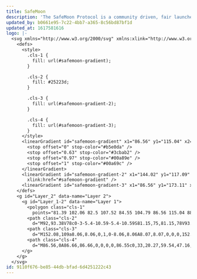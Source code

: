 ```yaml
---
title: SafeMoon
description: 'The SafeMoon Protocol is a community driven, fair launched DeFi Token. Three simple functions occur during each trade: Reflection, LP Acquisition, & Burn.'
updated_by: b0661e95-7c22-4bb7-a365-8c56bd87bf1d
updated_at: 1617581616
logo: |-
  <svg xmlns="http://www.w3.org/2000/svg" xmlns:xlink="http://www.w3.org/1999/xlink" viewBox="0 0 173.11 173.11">
    <defs>
      <style>
        .cls-1 {
          fill: url(#safemoon-gradient);
        }

        .cls-2 {
          fill: #25223d;
        }

        .cls-3 {
          fill: url(#safemoon-gradient-2);
        }

        .cls-4 {
          fill: url(#safemoon-gradient-3);
        }
      </style>
      <linearGradient id="safemoon-gradient" x1="86.56" y1="115.04" x2="86.56" y2="102.06" gradientUnits="userSpaceOnUse">
        <stop offset="0" stop-color="#b5e0da" />
        <stop offset="0.63" stop-color="#3cbab2" />
        <stop offset="0.97" stop-color="#00a89e" />
        <stop offset="1" stop-color="#00a69c" />
      </linearGradient>
      <linearGradient id="safemoon-gradient-2" x1="144.02" y1="117.09" x2="144.02" y2="100.97"
        xlink:href="#safemoon-gradient" />
      <linearGradient id="safemoon-gradient-3" x1="86.56" y1="173.11" x2="86.56" y2="0" xlink:href="#safemoon-gradient" />
    </defs>
    <g id="Layer_2" data-name="Layer 2">
      <g id="Layer_1-2" data-name="Layer 1">
        <polygon class="cls-1"
          points="81.39 102.06 82.5 107.52 84.55 104.79 86.56 115.04 88.56 104.79 90.61 107.52 91.72 102.06 81.39 102.06" />
        <path class="cls-2"
          d="M92,93.38V78c0-3-5.4-10.59-5.4-10.59S81.15,75,81.15,78V93.38a17.58,17.58,0,0,0-8.81,6.41h28.43A17.58,17.58,0,0,0,92,93.38Z" />
        <path class="cls-3"
          d="M152.08,109a8.06,8.06,0,1,0-8.06,8.06A8.07,8.07,0,0,0,152.08,109Zm-12.78,0a4.72,4.72,0,1,1,4.72,4.71A4.73,4.73,0,0,1,139.3,109Z" />
        <path class="cls-4"
          d="M86.56,0A86.66,86.66,0,0,0,0,86.55c0,33,20.27,59.54,47.16,61.77,16.36,1.35,32.18-4.48,42.6-9.62a65.32,65.32,0,0,0,17.16-10.39l1.12-.93h0c.84-.73,1.62-1.43,2.37-2.14,9.76-9.25,21.39-25.89,21.39-52.66V69.63L86.93,38.85,42.05,69.63v2.94c0,26.77,11.63,43.41,21.39,52.66,1.14,1.08,2.34,2.14,3.58,3.16,4.1-1.48,8.18-3,12.17-4.77C69,117,54.23,102.69,53.25,75.47L86.93,52.36,120.6,75.47c-.79,22-10.69,35.51-19.35,43.14l-1.08.83c-.26.2-26.25,19.92-52.09,17.77-16.15-1.34-29.25-14.47-34.47-32.76A9.21,9.21,0,0,0,11.18,88.2c0-.55,0-1.09,0-1.65a74.83,74.83,0,0,1,6.58-30.74,22.19,22.19,0,0,0,8.32,1.64A21.89,21.89,0,0,0,45.36,25.28c-.25-.46-.52-.89-.79-1.33a75.3,75.3,0,0,1,105.35,21.8,15.69,15.69,0,0,0,10.14,27.67c.24,0,.49,0,.73,0A75.27,75.27,0,0,1,162,86.55c0,39.1-31.11,70-75.6,75.43C50.82,166.35,28,151.58,28,151.58c13.31,14.69,31.92,21.53,58.57,21.53A86.56,86.56,0,0,0,86.56,0ZM14,98.2a5.79,5.79,0,0,1-1.33,2.62A66.54,66.54,0,0,1,11.36,92,5.85,5.85,0,0,1,14,98.2Zm28.4-71.35A18.54,18.54,0,0,1,19.16,52.78,75.92,75.92,0,0,1,41.83,25.89C42,26.2,42.23,26.52,42.41,26.85ZM160.06,70.08a12.35,12.35,0,0,1-8.36-21.45,75.2,75.2,0,0,1,8.43,21.44Z" />
      </g>
    </g>
  </svg>
id: 9110f676-be85-44db-bfad-6d4251222c43
---
```

